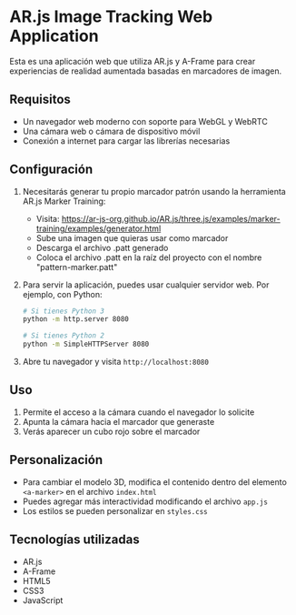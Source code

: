 # AR.js Image Tracking Web Application

Esta es una aplicación web que utiliza AR.js y A-Frame para crear experiencias de realidad aumentada basadas en marcadores de imagen.

## Requisitos

- Un navegador web moderno con soporte para WebGL y WebRTC
- Una cámara web o cámara de dispositivo móvil
- Conexión a internet para cargar las librerías necesarias

## Configuración

1. Necesitarás generar tu propio marcador patrón usando la herramienta AR.js Marker Training:

   - Visita: https://ar-js-org.github.io/AR.js/three.js/examples/marker-training/examples/generator.html
   - Sube una imagen que quieras usar como marcador
   - Descarga el archivo .patt generado
   - Coloca el archivo .patt en la raíz del proyecto con el nombre "pattern-marker.patt"

2. Para servir la aplicación, puedes usar cualquier servidor web. Por ejemplo, con Python:

   ```bash
   # Si tienes Python 3
   python -m http.server 8080

   # Si tienes Python 2
   python -m SimpleHTTPServer 8080
   ```

3. Abre tu navegador y visita `http://localhost:8080`

## Uso

1. Permite el acceso a la cámara cuando el navegador lo solicite
2. Apunta la cámara hacia el marcador que generaste
3. Verás aparecer un cubo rojo sobre el marcador

## Personalización

- Para cambiar el modelo 3D, modifica el contenido dentro del elemento `<a-marker>` en el archivo `index.html`
- Puedes agregar más interactividad modificando el archivo `app.js`
- Los estilos se pueden personalizar en `styles.css`

## Tecnologías utilizadas

- AR.js
- A-Frame
- HTML5
- CSS3
- JavaScript
